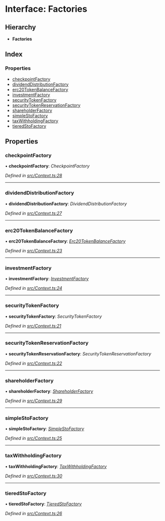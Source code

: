 # Interface: Factories

## Hierarchy

- **Factories**

## Index

### Properties

- [checkpointFactory](_context_.factories.md#checkpointfactory)
- [dividendDistributionFactory](_context_.factories.md#dividenddistributionfactory)
- [erc20TokenBalanceFactory](_context_.factories.md#erc20tokenbalancefactory)
- [investmentFactory](_context_.factories.md#investmentfactory)
- [securityTokenFactory](_context_.factories.md#securitytokenfactory)
- [securityTokenReservationFactory](_context_.factories.md#securitytokenreservationfactory)
- [shareholderFactory](_context_.factories.md#shareholderfactory)
- [simpleStoFactory](_context_.factories.md#simplestofactory)
- [taxWithholdingFactory](_context_.factories.md#taxwithholdingfactory)
- [tieredStoFactory](_context_.factories.md#tieredstofactory)

## Properties

### checkpointFactory

• **checkpointFactory**: _CheckpointFactory_

_Defined in [src/Context.ts:28](https://github.com/PolymathNetwork/polymath-sdk/blob/660aba8/src/Context.ts#L28)_

---

### dividendDistributionFactory

• **dividendDistributionFactory**: _DividendDistributionFactory_

_Defined in [src/Context.ts:27](https://github.com/PolymathNetwork/polymath-sdk/blob/660aba8/src/Context.ts#L27)_

---

### erc20TokenBalanceFactory

• **erc20TokenBalanceFactory**: _[Erc20TokenBalanceFactory](../classes/_entities_factories_erc20tokenbalancefactory_.erc20tokenbalancefactory.md)_

_Defined in [src/Context.ts:23](https://github.com/PolymathNetwork/polymath-sdk/blob/660aba8/src/Context.ts#L23)_

---

### investmentFactory

• **investmentFactory**: _[InvestmentFactory](../classes/_entities_factories_investmentfactory_.investmentfactory.md)_

_Defined in [src/Context.ts:24](https://github.com/PolymathNetwork/polymath-sdk/blob/660aba8/src/Context.ts#L24)_

---

### securityTokenFactory

• **securityTokenFactory**: _SecurityTokenFactory_

_Defined in [src/Context.ts:21](https://github.com/PolymathNetwork/polymath-sdk/blob/660aba8/src/Context.ts#L21)_

---

### securityTokenReservationFactory

• **securityTokenReservationFactory**: _SecurityTokenReservationFactory_

_Defined in [src/Context.ts:22](https://github.com/PolymathNetwork/polymath-sdk/blob/660aba8/src/Context.ts#L22)_

---

### shareholderFactory

• **shareholderFactory**: _[ShareholderFactory](../classes/_entities_factories_shareholderfactory_.shareholderfactory.md)_

_Defined in [src/Context.ts:29](https://github.com/PolymathNetwork/polymath-sdk/blob/660aba8/src/Context.ts#L29)_

---

### simpleStoFactory

• **simpleStoFactory**: _[SimpleStoFactory](../classes/_entities_factories_simplestofactory_.simplestofactory.md)_

_Defined in [src/Context.ts:25](https://github.com/PolymathNetwork/polymath-sdk/blob/660aba8/src/Context.ts#L25)_

---

### taxWithholdingFactory

• **taxWithholdingFactory**: _[TaxWithholdingFactory](../classes/_entities_factories_taxwithholdingfactory_.taxwithholdingfactory.md)_

_Defined in [src/Context.ts:30](https://github.com/PolymathNetwork/polymath-sdk/blob/660aba8/src/Context.ts#L30)_

---

### tieredStoFactory

• **tieredStoFactory**: _[TieredStoFactory](../classes/_entities_factories_tieredstofactory_.tieredstofactory.md)_

_Defined in [src/Context.ts:26](https://github.com/PolymathNetwork/polymath-sdk/blob/660aba8/src/Context.ts#L26)_
